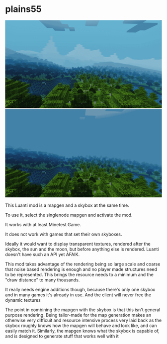 plains55
========

![Screenshot](./screenshot.png)
![Screenshot for comparison](./screenshot_comparison.png)

This Luanti mod is a mapgen and a skybox at the same time.

To use it, select the singlenode mapgen and activate the mod.

It works with at least Minetest Game.

It does not work with games that set their own skyboxes.

Ideally it would want to display transparent textures, rendered after the skybox, the sun and the moon, but before anything else is rendered. Luanti doesn't have such an API yet AFAIK.

This mod takes advantage of the rendering being so large scale and coarse that noise based rendering is enough and no player made structures need to be represented. This brings the resource needs to a minimum and the "draw distance" to many thousands.

It really needs engine additions though, because there's only one skybox and in many games it's already in use. And the client will never free the dynamic textures

The point in combining the mapgen with the skybox is that this isn't general purpose rendering. Being tailor-made for the map generation makes an otherwise very difficuit and resource intensive process very laid back as the skybox roughly knows how the mapgen will behave and look like, and can easily match it. Similarly, the mapgen knows what the skybox is capable of, and is designed to generate stuff that works well with it
